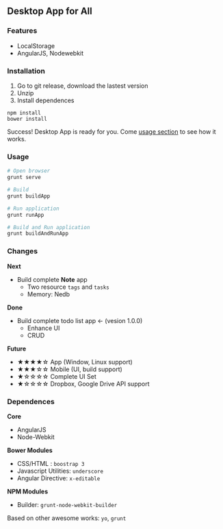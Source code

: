 ## Desktop App for All

### Features

* LocalStorage
* AngularJS, Nodewebkit

### Installation

1. Go to git release, download the lastest version
2. Unzip
3. Install dependences

```
npm install
bower install
```

Success! Desktop App is ready for you. Come [usage section](#usage) to see how it works.

### Usage

```sh
# Open browser
grunt serve
```

```sh
# Build 
grunt buildApp
```

```sh
# Run application 
grunt runApp
```

```sh
# Build and Run application 
grunt buildAndRunApp
```

### Changes

**Next**

* Build complete **Note** app
	* Two resource `tags` and `tasks`
	* Memory: Nedb

**Done**

* Build complete todo list app <- (vesion 1.0.0)
	* Enhance UI 
	* CRUD

**Future**

* ★★★★☆ App (Window, Linux support)
* ★★★☆☆ Mobile (UI, build support)
* ★☆☆☆☆ Complete UI Set
* ★☆☆☆☆ Dropbox, Google Drive API support 

### Dependences

**Core**

* AngularJS
* Node-Webkit

**Bower Modules**

* CSS/HTML : `boostrap 3`
* Javascript Utilities: `underscore`
* Angular Directive: `x-editable`

**NPM Modules**

* Builder: `grunt-node-webkit-builder`

Based on other awesome works: `yo`, `grunt`
